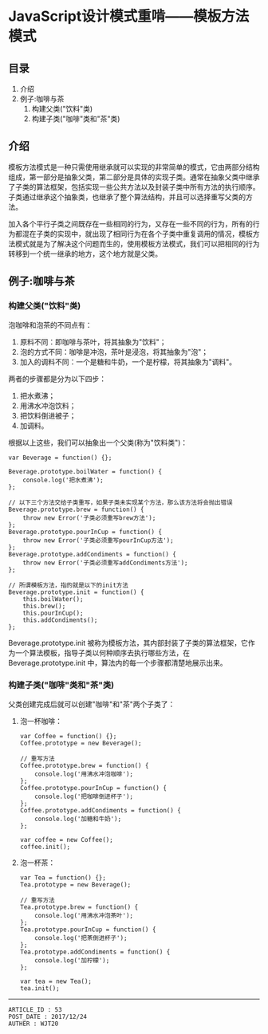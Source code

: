 
# JavaScript设计模式重啃——模板方法模式 #

## 目录 ##

1. 介绍
2. 例子:咖啡与茶
    1. 构建父类("饮料"类)
    2. 构建子类("咖啡"类和"茶"类)

## 介绍 ##

模板方法模式是一种只需使用继承就可以实现的非常简单的模式，它由两部分结构组成，第一部分是抽象父类，第二部分是具体的实现子类。通常在抽象父类中继承了子类的算法框架，包括实现一些公共方法以及封装子类中所有方法的执行顺序。子类通过继承这个抽象类，也继承了整个算法结构，并且可以选择重写父类的方法。

加入各个平行子类之间既存在一些相同的行为，又存在一些不同的行为，所有的行为都混在子类的实现中，就出现了相同行为在各个子类中重复调用的情况，模板方法模式就是为了解决这个问题而生的，使用模板方法模式，我们可以把相同的行为转移到一个统一继承的地方，这个地方就是父类。

## 例子:咖啡与茶 ##

### 构建父类("饮料"类) ###

泡咖啡和泡茶的不同点有：

1. 原料不同：即咖啡与茶叶，将其抽象为"饮料"；
2. 泡的方式不同：咖啡是冲泡，茶叶是浸泡，将其抽象为"泡"；
3. 加入的调料不同：一个是糖和牛奶，一个是柠檬，将其抽象为"调料"。

两者的步骤都是分为以下四步：

1. 把水煮沸；
2. 用沸水冲泡饮料；
3. 把饮料倒进被子；
4. 加调料。

根据以上这些，我们可以抽象出一个父类(称为"饮料类")：

```
var Beverage = function() {};

Beverage.prototype.boilWater = function() {
    console.log('把水煮沸');
};

// 以下三个方法交给子类重写，如果子类未实现某个方法，那么该方法将会抛出错误
Beverage.prototype.brew = function() {
    throw new Error('子类必须重写brew方法');
};
Beverage.prototype.pourInCup = function() {
    throw new Error('子类必须重写pourInCup方法');
};
Beverage.prototype.addCondiments = function() {
    throw new Error('子类必须重写addCondiments方法');
};

// 所谓模板方法，指的就是以下的init方法
Beverage.prototype.init = function() {
    this.boilWater();
    this.brew();
    this.pourInCup();
    this.addCondiments();
};    
```

Beverage.prototype.init 被称为模板方法，其内部封装了子类的算法框架，它作为一个算法模板，指导子类以何种顺序去执行哪些方法，在 Beverage.prototype.init 中，算法内的每一个步骤都清楚地展示出来。

### 构建子类("咖啡"类和"茶"类) ###

父类创建完成后就可以创建"咖啡"和"茶"两个子类了：

1. 泡一杯咖啡：

    ```
    var Coffee = function() {};
    Coffee.prototype = new Beverage();

    // 重写方法
    Coffee.prototype.brew = function() {
        console.log('用沸水冲泡咖啡');
    };
    Coffee.prototype.pourInCup = function() {
        console.log('把咖啡倒进杯子');
    };
    Coffee.prototype.addCondiments = function() {
        console.log('加糖和牛奶');
    };

    var coffee = new Coffee();
    coffee.init();
    ```

2. 泡一杯茶：

    ```
    var Tea = function() {};
    Tea.prototype = new Beverage();

    // 重写方法
    Tea.prototype.brew = function() {
        console.log('用沸水冲泡茶叶');
    };
    Tea.prototype.pourInCup = function() {
        console.log('把茶倒进杯子');
    };
    Tea.prototype.addCondiments = function() {
        console.log('加柠檬');
    };

    var tea = new Tea();
    tea.init();
    ```

---

```
ARTICLE_ID : 53
POST_DATE : 2017/12/24
AUTHER : WJT20
```
